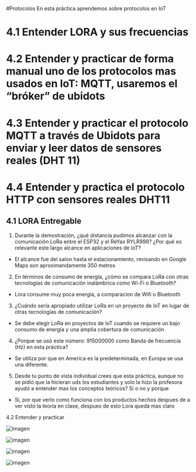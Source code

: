 #Protocolos
En esta práctica aprendemos sobre protocolos en IoT
# 4.1 Entender LORA y sus frecuencias
# 4.2 Entender y practicar de forma manual uno de los protocolos mas usados en IoT: MQTT, usaremos el “bróker” de ubidots
# 4.3 Entender y practicar el protocolo MQTT a través de Ubidots para enviar y leer datos de sensores reales (DHT 11)
# 4.4 Entender y practica el protocolo HTTP con sensores reales DHT11

## 4.1 LORA Entregable

1. Durante la demostración, ¿qué distancia pudimos alcanzar con la comunicación LoRa entre el ESP32
y el ReYax RYLR998? ¿Por qué es relevante este largo alcance en aplicaciones de IoT?
- El alcance fue del salon hasta el estacionamiento, revisando en Google Maps son aproximandamente 350 metros
2. En términos de consumo de energía, ¿cómo se compara LoRa con otras tecnologías de comunicación
inalámbrica como Wi-Fi o Bluetooth?
- Lora consume muy poca energia, a comparacion de Wifi o Bluetooth
3. ¿Cuándo sería apropiado utilizar LoRa en un proyecto de IoT en lugar de otras tecnologías de
comunicación?
- Se debe elegir LoRa en proyectos de IoT cuando se requiere un bajo consumo de energía y una amplia cobertura de comunicación
4. ¿Porque se usó este número: 915000000 como Banda de frecuencia (Hz) en esta práctica?
- Se utiliza por que en America es la predeterminada, en Europa se usa una diferente.
5. Desde tu punto de vista individual crees que esta práctica, aunque no se pidió que la hicieran uds los
estudiantes y solo la hizo la profesora ayudó a entender mas los conceptos teóricos? Si o no y porque
- Si, por que verlo como funciona con los productos hechos despues de a ver visto la teoria en clase, despues de esto Lora queda mas claro

4.2 Entender y practicar

![imagen](https://github.com/Salas-03/Practicas-IoT-P2023/assets/143568206/6a8cfcb7-fb49-4475-9ea0-20d3f750c2b0)

![imagen](https://github.com/Salas-03/Practicas-IoT-P2023/assets/143568206/54773ae2-9d4a-4d18-9905-66cbb2da3265)

![imagen](https://github.com/Salas-03/Practicas-IoT-P2023/assets/143568206/5bbf2bc6-f97e-47f6-816d-331f964d0b39)

![imagen](https://github.com/Salas-03/Practicas-IoT-P2023/assets/143568206/5e4e667a-b99d-49df-9ae8-dc01c7a76b99)


